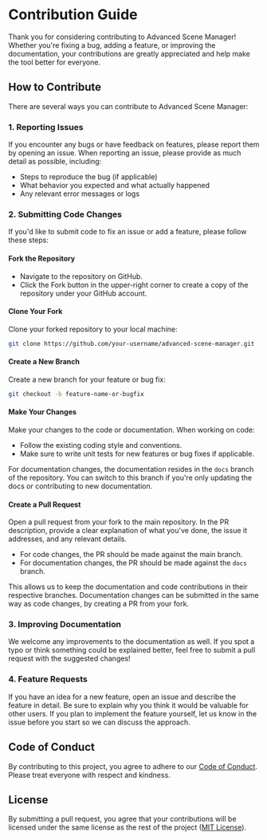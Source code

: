 # Contribution Guide

Thank you for considering contributing to Advanced Scene Manager! Whether you're fixing a bug, adding a feature, or improving the documentation, your contributions are greatly appreciated and help make the tool better for everyone.

## How to Contribute

There are several ways you can contribute to Advanced Scene Manager:

### 1. Reporting Issues

If you encounter any bugs or have feedback on features, please report them by opening an issue. When reporting an issue, please provide as much detail as possible, including:

- Steps to reproduce the bug (if applicable)
- What behavior you expected and what actually happened
- Any relevant error messages or logs

### 2. Submitting Code Changes

If you'd like to submit code to fix an issue or add a feature, please follow these steps:

#### Fork the Repository

- Navigate to the repository on GitHub.
- Click the Fork button in the upper-right corner to create a copy of the repository under your GitHub account.

#### Clone Your Fork

Clone your forked repository to your local machine:

```bash
git clone https://github.com/your-username/advanced-scene-manager.git
```

#### Create a New Branch

Create a new branch for your feature or bug fix:

```bash
git checkout -b feature-name-or-bugfix
```

#### Make Your Changes

Make your changes to the code or documentation. When working on code:

- Follow the existing coding style and conventions.
- Make sure to write unit tests for new features or bug fixes if applicable.

For documentation changes, the documentation resides in the `docs` branch of the repository. You can switch to this branch if you're only updating the docs or contributing to new documentation.

#### Create a Pull Request

Open a pull request from your fork to the main repository. In the PR description, provide a clear explanation of what you've done, the issue it addresses, and any relevant details.

- For code changes, the PR should be made against the main branch.
- For documentation changes, the PR should be made against the `docs` branch.

This allows us to keep the documentation and code contributions in their respective branches.
Documentation changes can be submitted in the same way as code changes, by creating a PR from your fork.

### 3. Improving Documentation

We welcome any improvements to the documentation as well. If you spot a typo or think something could be explained better, feel free to submit a pull request with the suggested changes!

### 4. Feature Requests

If you have an idea for a new feature, open an issue and describe the feature in detail. Be sure to explain why you think it would be valuable for other users. If you plan to implement the feature yourself, let us know in the issue before you start so we can discuss the approach.

## Code of Conduct

By contributing to this project, you agree to adhere to our [Code of Conduct](./CODE_OF_CONDUCT.md). Please treat everyone with respect and kindness.

## License

By submitting a pull request, you agree that your contributions will be licensed under the same license as the rest of the project ([MIT License](./LICENSE)).